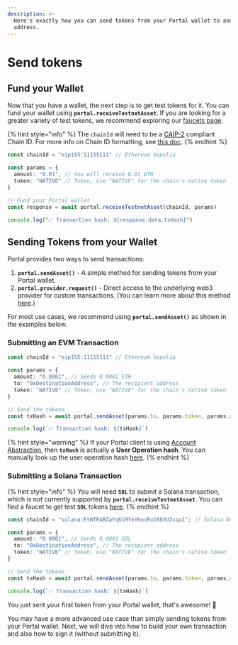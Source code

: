 ```yaml
---
description: >-
  Here's exactly how you can send tokens from your Portal wallet to another
  address.
---
```


# Send tokens

## Fund your Wallet

Now that you have a wallet, the next step is to get test tokens for it. You can fund your wallet using **`portal.receiveTestnetAsset`**. If you are looking for a greater variety of test tokens, we recommend exploring our [faucets page](../../resources/testnet-faucets.md).

{% hint style="info" %}
The `chainId` will need to be a [CAIP-2](https://github.com/ChainAgnostic/CAIPs/blob/main/CAIPs/caip-2.md) compliant Chain ID. For more info on Chain ID formatting, see [this doc](../../resources/chain-id-formatting.md).
{% endhint %}

```typescript
const chainId = "eip155:11155111" // Ethereum Sepolia

const params = {
  amount: "0.01", // You will receive 0.01 ETH
  token: "NATIVE" // Token, use "NATIVE" for the chain's native token
}

// Fund your Portal wallet
const response = await portal.receiveTestnetAsset(chainId, params)

console.log("✅ Transaction hash: ${response.data.txHash}")
```

## Sending Tokens from your Wallet

Portal provides two ways to send transactions:

1. **`portal.sendAsset()`** - A simple method for sending tokens from your Portal wallet.
2. **`portal.provider.request()`** - Direct access to the underlying web3 provider for custom transactions. (You can learn more about this method [here](sign-a-transaction.md).)

For most use cases, we recommend using **`portal.sendAsset()`** as shown in the examples below.

### Submitting an EVM Transaction

```typescript
const chainId = "eip155:11155111" // Ethereum Sepolia

const params = {
  amount: "0.0001", // Sends 0.0001 ETH
  to: "0xDestinationAddress", // The recipient address
  token: "NATIVE" // Token, use "NATIVE" for the chain's native token
}

// Send the tokens
const txHash = await portal.sendAsset(params.to, params.token, params.amount, chainId)

console.log(`✅ Transaction hash: ${txHash}`)
```

{% hint style="warning" %}
If your Portal client is using [Account Abstraction](https://docs.portalhq.io/resources/account-abstraction), then **`txHash`** is actually a **User Operation hash**. You can manually look up the user operation hash [here](https://jiffyscan.xyz/?network=sepolia).
{% endhint %}

### Submitting a Solana Transaction

{% hint style="info" %}
You will need **`SOL`** to submit a Solana transaction, which is not currently supported by **`portal.receiveTestnetAsset`**. You can find a faucet to get test **`SOL`** tokens [here](../../resources/testnet-faucets.md).
{% endhint %}

```typescript
const chainId = "solana:EtWTRABZaYq6iMfeYKouRu166VU2xqa1"; // Solana Devnet

const params = {
  amount: "0.0001", // Sends 0.0001 SOL
  to: "0xDestinationAddress", // The recipient address
  token: "NATIVE" // Token, use "NATIVE" for the chain's native token
}

// Send the tokens
const txHash = await portal.sendAsset(params.to, params.token, params.amount, chainId)

console.log(`✅ Transaction hash: ${txHash}`)
```

You just sent your first token from your Portal wallet, that's awesome! :tada:

You may have a more advanced use case than simply sending tokens from your Portal wallet. Next, we will dive into how to build your own transaction and also how to sign it (without submitting it).
